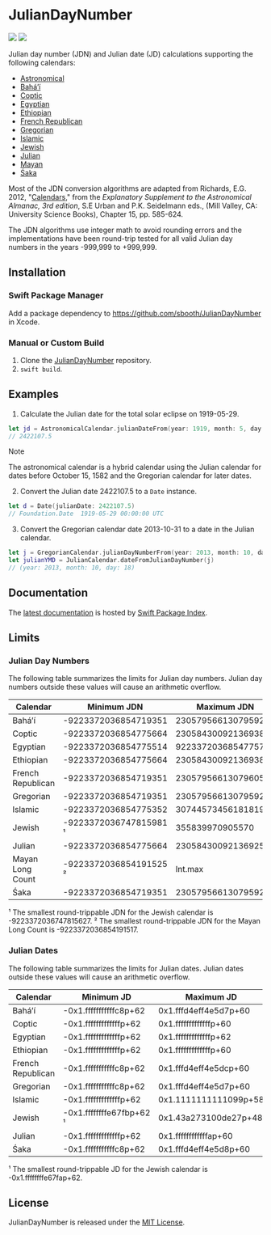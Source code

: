 # JulianDayNumber

[![](https://img.shields.io/endpoint?url=https%3A%2F%2Fswiftpackageindex.com%2Fapi%2Fpackages%2Fsbooth%2FJulianDayNumber%2Fbadge%3Ftype%3Dswift-versions)](https://swiftpackageindex.com/sbooth/JulianDayNumber)
[![](https://img.shields.io/endpoint?url=https%3A%2F%2Fswiftpackageindex.com%2Fapi%2Fpackages%2Fsbooth%2FJulianDayNumber%2Fbadge%3Ftype%3Dplatforms)](https://swiftpackageindex.com/sbooth/JulianDayNumber)

Julian day number (JDN) and Julian date (JD) calculations supporting the following calendars:
- [Astronomical](https://swiftpackageindex.com/sbooth/juliandaynumber/main/documentation/juliandaynumber/astronomicalcalendar)
- [Baháʼí](https://swiftpackageindex.com/sbooth/juliandaynumber/main/documentation/juliandaynumber/bahaicalendar)
- [Coptic](https://swiftpackageindex.com/sbooth/juliandaynumber/main/documentation/juliandaynumber/copticcalendar)
- [Egyptian](https://swiftpackageindex.com/sbooth/juliandaynumber/main/documentation/juliandaynumber/egyptiancalendar)
- [Ethiopian](https://swiftpackageindex.com/sbooth/juliandaynumber/main/documentation/juliandaynumber/ethiopiancalendar)
- [French Republican](https://swiftpackageindex.com/sbooth/juliandaynumber/main/documentation/juliandaynumber/frenchrepublicancalendar)
- [Gregorian](https://swiftpackageindex.com/sbooth/juliandaynumber/main/documentation/juliandaynumber/gregoriancalendar)
- [Islamic](https://swiftpackageindex.com/sbooth/juliandaynumber/main/documentation/juliandaynumber/islamiccalendar)
- [Jewish](https://swiftpackageindex.com/sbooth/juliandaynumber/main/documentation/juliandaynumber/jewishcalendar)
- [Julian](https://swiftpackageindex.com/sbooth/juliandaynumber/main/documentation/juliandaynumber/juliancalendar)
- [Mayan](https://swiftpackageindex.com/sbooth/juliandaynumber/main/documentation/juliandaynumber/mayancalendar)
- [Śaka](https://swiftpackageindex.com/sbooth/juliandaynumber/main/documentation/juliandaynumber/sakacalendar)

Most of the JDN conversion algorithms are adapted from Richards, E.G. 2012, "[Calendars](https://aa.usno.navy.mil/downloads/c15_usb_online.pdf)," from the *Explanatory Supplement to the Astronomical Almanac, 3rd edition*, S.E Urban and P.K. Seidelmann eds., (Mill Valley, CA: University Science Books), Chapter 15, pp. 585-624.

The JDN algorithms use integer math to avoid rounding errors and the implementations have been round-trip tested for all valid Julian day numbers in the years -999,999 to +999,999.

## Installation

### Swift Package Manager

Add a package dependency to https://github.com/sbooth/JulianDayNumber in Xcode.

### Manual or Custom Build

1. Clone the [JulianDayNumber](https://github.com/sbooth/JulianDayNumber) repository.
2. `swift build`.

## Examples

1. Calculate the Julian date for the total solar eclipse on 1919-05-29.

```swift
let jd = AstronomicalCalendar.julianDateFrom(year: 1919, month: 5, day: 29)
// 2422107.5
```

> [!NOTE]
> The astronomical calendar is a hybrid calendar using the Julian calendar for dates before October 15, 1582 and the Gregorian calendar for later dates.

2. Convert the Julian date 2422107.5 to a `Date` instance.

```swift
let d = Date(julianDate: 2422107.5)
// Foundation.Date	1919-05-29 00:00:00 UTC
```

3. Convert the Gregorian calendar date 2013-10-31 to a date in the Julian calendar.

```swift
let j = GregorianCalendar.julianDayNumberFrom(year: 2013, month: 10, day: 31)
let julianYMD = JulianCalendar.dateFromJulianDayNumber(j)
// (year: 2013, month: 10, day: 18)
```

## Documentation

The [latest documentation](https://swiftpackageindex.com/sbooth/JulianDayNumber/main/documentation/juliandaynumber) is hosted by [Swift Package Index](https://swiftpackageindex.com).

## Limits

### Julian Day Numbers

The following table summarizes the limits for Julian day numbers. Julian day numbers outside these values will cause an arithmetic overflow.

| Calendar | Minimum JDN | Maximum JDN |
| --- | --- | --- |
| Baháʼí | -9223372036854719351 | 2305795661307959248 |
| Coptic | -9223372036854775664 | 2305843009213693827 |
| Egyptian | -9223372036854775514 | 9223372036854775760 |
| Ethiopian | -9223372036854775664 | 2305843009213693827 |
| French Republican | -9223372036854719351 | 2305795661307960548 |
| Gregorian | -9223372036854719351 | 2305795661307959247 |
| Islamic | -9223372036854775352 | 307445734561818195 |
| Jewish | -9223372036747815981 ¹ | 355839970905570 |
| Julian | -9223372036854775664 | 2305843009213692550 |
| Mayan Long Count | -9223372036854191525 ² | Int.max |
| Śaka | -9223372036854719351 | 2305795661307959298 |

¹ The smallest round-trippable JDN for the Jewish calendar is -9223372036747815627.
² The smallest round-trippable JDN for the Mayan Long Count is -9223372036854191517.

### Julian Dates

The following table summarizes the limits for Julian dates. Julian dates outside these values will cause an arithmetic overflow.

| Calendar | Minimum JD | Maximum JD |
| --- | --- | --- |
| Baháʼí | -0x1.fffffffffffc8p+62 | 0x1.fffd4eff4e5d7p+60 |
| Coptic | -0x1.fffffffffffffp+62 | 0x1.fffffffffffffp+60 |
| Egyptian | -0x1.fffffffffffffp+62 | 0x1.fffffffffffffp+62 |
| Ethiopian | -0x1.fffffffffffffp+62 | 0x1.fffffffffffffp+60 |
| French Republican | -0x1.fffffffffffc8p+62 | 0x1.fffd4eff4e5dcp+60 |
| Gregorian | -0x1.fffffffffffc8p+62 | 0x1.fffd4eff4e5d7p+60 |
| Islamic | -0x1.fffffffffffffp+62 | 0x1.1111111111099p+58 |
| Jewish | -0x1.ffffffffe67fbp+62 ¹ | 0x1.43a273100de27p+48 |
| Julian | -0x1.fffffffffffffp+62 | 0x1.ffffffffffffap+60 |
| Śaka | -0x1.fffffffffffc8p+62 | 0x1.fffd4eff4e5d8p+60 |

¹ The smallest round-trippable JD for the Jewish calendar is -0x1.ffffffffe67fap+62.

## License

JulianDayNumber is released under the [MIT License](https://github.com/sbooth/JulianDayNumber/blob/main/LICENSE.txt).
